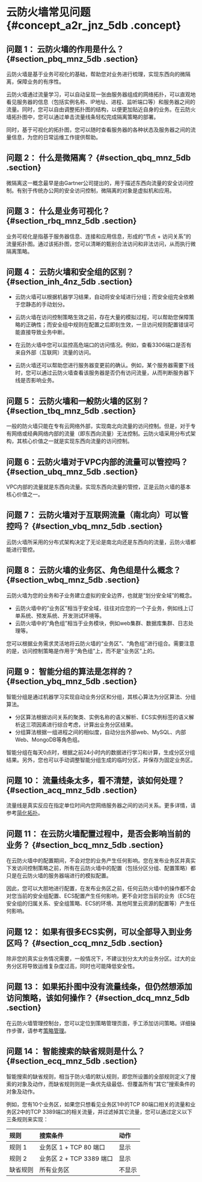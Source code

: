 # 云防火墙常见问题 {#concept_a2r_jnz_5db .concept}

## 问题 1： 云防火墙的作用是什么？ {#section_pbq_mnz_5db .section}

云防火墙是基于业务可视化的基础，帮助您对业务进行梳理，实现东西向的微隔离，保障业务的有序性。

云防火墙通过流量学习，可以自动呈现一张由服务器组成的网络拓扑，可以直观地看见服务器的信息（包括实例名称、IP地址、进程、监听端口等）和服务器之间的流量。同时，您可以自由调整拓扑图的结构，以便更加贴近自身的业务。在云防火墙拓扑图中，您可以通过单击流量线条轻松完成隔离策略的部署。

同时，基于可视化的拓扑图，您可以随时查看服务器的各种状态及服务器之间的流量信息，为您的日常运维工作提供帮助。

## 问题 2： 什么是微隔离？ {#section_qbq_mnz_5db .section}

微隔离这一概念最早是由Gartner公司提出的，用于描述东西向流量的安全访问控制。有别于传统办公网的安全访问控制，微隔离的对象是虚拟机和应用。

## 问题 3： 什么是业务可视化？ {#section_rbq_mnz_5db .section}

业务可视化是指基于服务器信息、连接和应用信息，形成的“节点 + 访问关系”的流量拓扑图。通过该拓扑图，您可以清晰的甄别合法访问和非法访问，从而执行微隔离策略。

## 问题 4： 云防火墙和安全组的区别？ {#section_inh_4nz_5db .section}

-   云防火墙可以根据机器学习结果，自动将安全域进行分组；而安全组完全依赖于您静态的手动划分。
-   云防火墙在访问控制策略生效之前，存在大量的模拟过程，可以帮助您保障策略的正确性；而安全组中规则在配置之后即刻生效，一旦访问规则配置错误可能直接导致业务中断。

-   在云防火墙中您可以监控高危端口的访问情况。例如，查看3306端口是否有来自外部（互联网）流量的访问。

-   云防火墙还可以帮助您进行服务器变更前的确认。例如，某个服务器需要下线时，您可以通过云防火墙查看该服务器是否仍有访问流量，从而判断服务器下线是否影响业务。


## 问题 5： 云防火墙和一般防火墙的区别？ {#section_tbq_mnz_5db .section}

一般的防火墙只能在专有云网络外部，实现南北向流量的访问控制。但是，对于专有网络或经典网络内部的流量（即东西向流量）无法控制。云防火墙采用分布式架构，其核心价值之一就是实现东西向流量的访问控制。

## 问题 6：云防火墙对于VPC内部的流量可以管控吗？ {#section_ubq_mnz_5db .section}

VPC内部的流量就是东西向流量。实现东西向流量的管控，正是云防火墙的基本核心价值之一。

## 问题 7： 云防火墙对于互联网流量（南北向）可以管控吗？ {#section_vbq_mnz_5db .section}

云防火墙所采用的分布式架构决定了无论是南北向还是东西向的流量，云防火墙都能进行管控。

## 问题 8： 云防火墙的业务区、角色组是什么概念？ {#section_wbq_mnz_5db .section}

云防火墙为您的业务和子业务建立虚拟的安全边界，也就是“划分安全域”的概念。

-   云防火墙中的“业务区”相当于安全域，往往对应您的一个子业务，例如线上订单系统、预发系统、开发测试环境等。
-   云防火墙中的“角色组”相当于业务模块，例如web集群、数据库集群、日志处理等。

您可以根据业务需求灵活地将云防火墙的“业务区”、“角色组”进行组合。需要注意的是，访问控制策略是作用于“角色组”上，而不是“业务区”上的。

## 问题 9： 智能分组的算法是怎样的？ {#section_ybq_mnz_5db .section}

智能分组是通过机器学习实现自动业务分区和分组，其核心算法为分区算法、分组算法。

-   分区算法根据访问关系的聚类、实例名称的语义解析、ECS实例标签的语义解析这三项因素进行综合考虑，计算出业务分区结果。
-   分组算法根据一组进程之间的相似度，自动分出外部web、MySQL、内部Web、MongoDB等角色组。

智能分组在每天0点时，根据之前24小时内的数据进行学习和计算，生成分区分组结果。另外，您也可以手动调整智能分组生成的临时分区，并保存为固定业务区。

## 问题 10： 流量线条太多，看不清楚，该如何处理？ {#section_acq_mnz_5db .section}

流量线是真实反应在指定单位时间内您网络服务器之间的访问关系。更多详情，请参考[简化拓扑](../cn.zh-CN/快速入门/简化拓扑.md#)。

## 问题 11： 在云防火墙配置过程中，是否会影响当前的业务？ {#section_bcq_mnz_5db .section}

在云防火墙中的配置期间，不会对您的业务产生任何影响。您在发布业务区并真实下发访问控制策略之前，所有在云防火墙中的配置（包括分区分组、配置策略）都只是在云防火墙的服务器端进行的模拟配置。

因此，您可以大胆地进行配置，在发布业务区之前，任何云防火墙中的操作都不会对您当前的安全组配置、ECS配置产生任何影响，更不会对您当前的业务（ECS在安全组的归属关系、安全组策略、ECS的环境、其他阿里云资源的配置等）产生任何影响。

## 问题 12： 如果有很多ECS实例，可以全部导入到业务区吗？ {#section_ccq_mnz_5db .section}

除非您的真实业务情况需要，一般情况下，不建议划分太大的业务分区。过大的业务分区将导致运维复杂度过高，同时也可能降低安全性。

## 问题 13： 如果拓扑图中没有流量线条，但仍然想添加访问策略，该如何操作？ {#section_dcq_mnz_5db .section}

在云防火墙管理控制台，您可以定位到策略管理页面，手工添加访问策略。详细操作步骤，请参考[策略管理](../cn.zh-CN/用户指南/策略管理.md#)。

## 问题 14： 智能搜索的缺省规则是什么？ {#section_ecq_mnz_5db .section}

智能搜索的缺省规则，相当于防火墙的默认规则，即您所设置的全部规则定义了搜索的对象及动作，而缺省规则则是一条优先级最低、但覆盖所有“其它”搜索条件的对象及动作。

例如，您有10个业务区，如果您只想看见业务区1中的TCP 80端口相关的流量和业务区2中的TCP 3389端口的相关流量，并过滤掉其它流量，您可以通过定义以下三条规则来实现：

|规则|搜索条件|动作|
|:-|:---|:-|
|规则 1|业务区 1 + TCP 80 端口|显示|
|规则 2|业务区 2 + TCP 3389 端口|显示|
|缺省规则|所有业务区|不显示|

